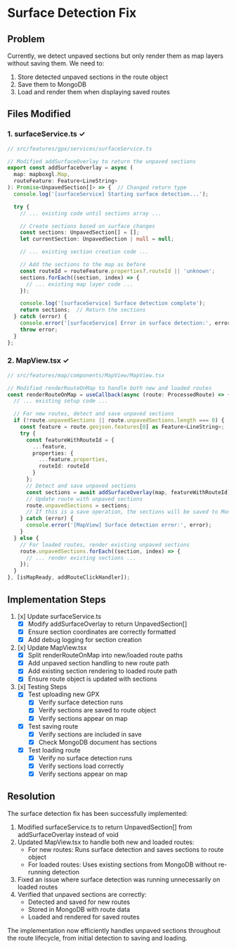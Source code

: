 # Surface Detection Fix

## Problem
Currently, we detect unpaved sections but only render them as map layers without saving them. We need to:
1. Store detected unpaved sections in the route object
2. Save them to MongoDB
3. Load and render them when displaying saved routes

## Files Modified

### 1. surfaceService.ts ✓
```typescript
// src/features/gpx/services/surfaceService.ts

// Modified addSurfaceOverlay to return the unpaved sections
export const addSurfaceOverlay = async (
  map: mapboxgl.Map,
  routeFeature: Feature<LineString>
): Promise<UnpavedSection[]> => {  // Changed return type
  console.log('[surfaceService] Starting surface detection...');

  try {
    // ... existing code until sections array ...

    // Create sections based on surface changes
    const sections: UnpavedSection[] = [];
    let currentSection: UnpavedSection | null = null;

    // ... existing section creation code ...

    // Add the sections to the map as before
    const routeId = routeFeature.properties?.routeId || 'unknown';
    sections.forEach((section, index) => {
      // ... existing map layer code ...
    });

    console.log('[surfaceService] Surface detection complete');
    return sections;  // Return the sections
  } catch (error) {
    console.error('[surfaceService] Error in surface detection:', error);
    throw error;
  }
};
```

### 2. MapView.tsx ✓
```typescript
// src/features/map/components/MapView/MapView.tsx

// Modified renderRouteOnMap to handle both new and loaded routes
const renderRouteOnMap = useCallback(async (route: ProcessedRoute) => {
  // ... existing setup code ...

  // For new routes, detect and save unpaved sections
  if (!route.unpavedSections || route.unpavedSections.length === 0) {
    const feature = route.geojson.features[0] as Feature<LineString>;
    try {
      const featureWithRouteId = {
        ...feature,
        properties: {
          ...feature.properties,
          routeId: routeId
        }
      };
      // Detect and save unpaved sections
      const sections = await addSurfaceOverlay(map, featureWithRouteId);
      // Update route with unpaved sections
      route.unpavedSections = sections;
      // If this is a save operation, the sections will be saved to MongoDB
    } catch (error) {
      console.error('[MapView] Surface detection error:', error);
    }
  } else {
    // For loaded routes, render existing unpaved sections
    route.unpavedSections.forEach((section, index) => {
      // ... render existing sections ...
    });
  }
}, [isMapReady, addRouteClickHandler]);
```

## Implementation Steps

1. [x] Update surfaceService.ts
   - [x] Modify addSurfaceOverlay to return UnpavedSection[]
   - [x] Ensure section coordinates are correctly formatted
   - [x] Add debug logging for section creation

2. [x] Update MapView.tsx
   - [x] Split renderRouteOnMap into new/loaded route paths
   - [x] Add unpaved section handling to new route path
   - [x] Add existing section rendering to loaded route path
   - [x] Ensure route object is updated with sections

3. [x] Testing Steps
   - [x] Test uploading new GPX
      - [x] Verify surface detection runs
      - [x] Verify sections are saved to route object
      - [x] Verify sections appear on map
   - [x] Test saving route
      - [x] Verify sections are included in save
      - [x] Check MongoDB document has sections
   - [x] Test loading route
      - [x] Verify no surface detection runs
      - [x] Verify sections load correctly
      - [x] Verify sections appear on map

## Resolution
The surface detection fix has been successfully implemented:

1. Modified surfaceService.ts to return UnpavedSection[] from addSurfaceOverlay instead of void
2. Updated MapView.tsx to handle both new and loaded routes:
   - For new routes: Runs surface detection and saves sections to route object
   - For loaded routes: Uses existing sections from MongoDB without re-running detection
3. Fixed an issue where surface detection was running unnecessarily on loaded routes
4. Verified that unpaved sections are correctly:
   - Detected and saved for new routes
   - Stored in MongoDB with route data
   - Loaded and rendered for saved routes

The implementation now efficiently handles unpaved sections throughout the route lifecycle, from initial detection to saving and loading.
